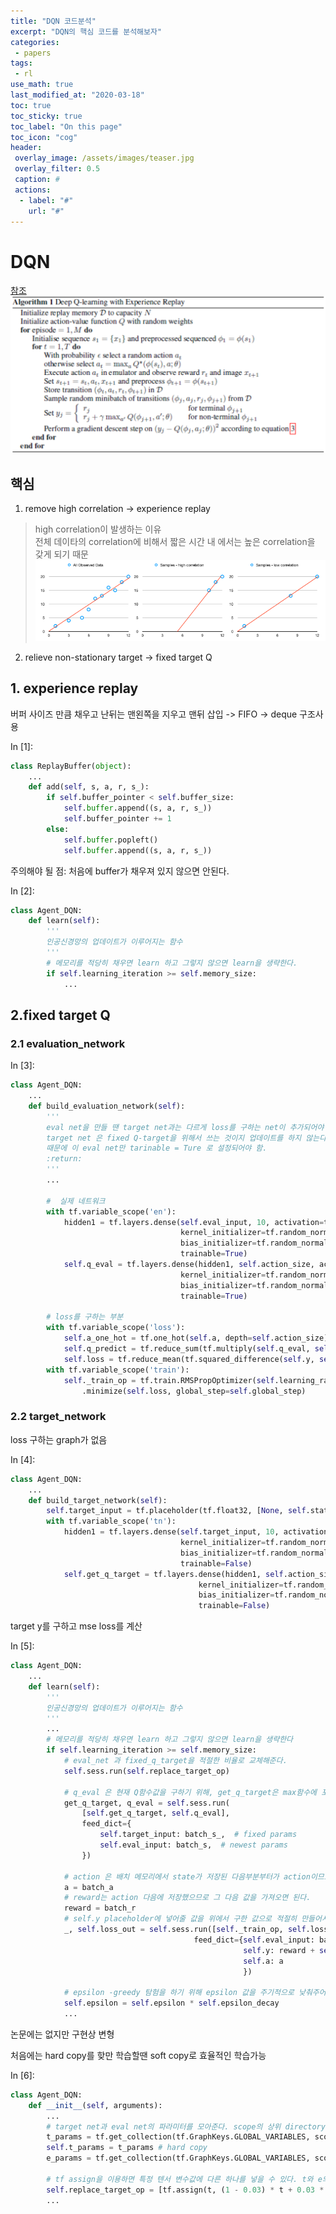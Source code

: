 ```yaml
---
title: "DQN 코드분석"
excerpt: "DQN의 핵심 코드를 분석해보자"
categories:
 - papers
tags:
 - rl
use_math: true
last_modified_at: "2020-03-18"
toc: true
toc_sticky: true
toc_label: "On this page"
toc_icon: "cog"
header:
 overlay_image: /assets/images/teaser.jpg
 overlay_filter: 0.5
 caption: #
 actions:
  - label: "#"
    url: "#"
---
```


# DQN  
[참조](https://curt-park.github.io/2018-05-17/dqn/)   
![pseudo-code](/assets/images/dqn/dqn_algo.png "pseudo-code")

## 핵심
1. remove high correlation -> experience replay

> high correlation이 발생하는 이유  
전체 데이타의 correlation에 비해서 짧은 시간 내 에서는 높은 correlation을 갖게 되기 때문
![correlation](/assets/images/dqn/correlation.png "correlation")

2. relieve non-stationary target -> fixed target Q

## 1. experience replay
버퍼 사이즈 만큼 채우고 난뒤는 맨왼쪽을 지우고 맨뒤 삽입 -> FIFO -> deque 구조사용

<div class="prompt input_prompt">
In&nbsp;[1]:
</div>

<div class="input_area" markdown="1">

```python
class ReplayBuffer(object):
    ...
    def add(self, s, a, r, s_):
        if self.buffer_pointer < self.buffer_size:
            self.buffer.append((s, a, r, s_))
            self.buffer_pointer += 1
        else:
            self.buffer.popleft()
            self.buffer.append((s, a, r, s_))
```

</div>

주의해야 될 점: 처음에 buffer가 채우져 있지 않으면 안된다.

<div class="prompt input_prompt">
In&nbsp;[2]:
</div>

<div class="input_area" markdown="1">

```python
class Agent_DQN:
    def learn(self):
        '''
        인공신경망의 업데이트가 이루어지는 함수
        '''
        # 메모리를 적당히 채우면 learn 하고 그렇지 않으면 learn을 생략한다.
        if self.learning_iteration >= self.memory_size:
            ...                    
```

</div>

## 2.fixed target Q

### 2.1 evaluation_network

<div class="prompt input_prompt">
In&nbsp;[3]:
</div>

<div class="input_area" markdown="1">

```python
class Agent_DQN:  
    ...    
    def build_evaluation_network(self):
        '''
        eval net을 만들 땐 target net과는 다르게 loss를 구하는 net이 추가되어야 함.
        target net 은 fixed Q-target을 위해서 쓰는 것이지 업데이트를 하지 않는다.
        때문에 이 eval net만 tarinable = Ture 로 설정되어야 함.
        :return:
        '''
        ...

        #  실제 네트워크
        with tf.variable_scope('en'):
            hidden1 = tf.layers.dense(self.eval_input, 10, activation=tf.nn.relu,
                                      kernel_initializer=tf.random_normal_initializer(0., 0.5),
                                      bias_initializer=tf.random_normal_initializer(0., 0.1), name='layer1',
                                      trainable=True)
            self.q_eval = tf.layers.dense(hidden1, self.action_size, activation=tf.nn.relu,
                                      kernel_initializer=tf.random_normal_initializer(0., 0.5),
                                      bias_initializer=tf.random_normal_initializer(0., 0.1), name='layer2',
                                      trainable=True)

        # loss를 구하는 부분
        with tf.variable_scope('loss'):
            self.a_one_hot = tf.one_hot(self.a, depth=self.action_size)
            self.q_predict = tf.reduce_sum(tf.multiply(self.q_eval, self.a_one_hot), axis=1) # 가능한 action에 대한 Q를 갖음
            self.loss = tf.reduce_mean(tf.squared_difference(self.y, self.q_predict))
        with tf.variable_scope('train'):
            self._train_op = tf.train.RMSPropOptimizer(self.learning_rate)\
                .minimize(self.loss, global_step=self.global_step)
```

</div>

### 2.2 target_network
loss 구하는 graph가 없음

<div class="prompt input_prompt">
In&nbsp;[4]:
</div>

<div class="input_area" markdown="1">

```python
class Agent_DQN:
    ...
    def build_target_network(self):
        self.target_input = tf.placeholder(tf.float32, [None, self.state_size], name = 'target_input')
        with tf.variable_scope('tn'):
            hidden1 = tf.layers.dense(self.target_input, 10, activation=tf.nn.relu,
                                      kernel_initializer=tf.random_normal_initializer(0., 0.5),
                                      bias_initializer=tf.random_normal_initializer(0., 0.1), name='layer1',
                                      trainable=False)
            self.get_q_target = tf.layers.dense(hidden1, self.action_size, activation=tf.nn.relu,
                                          kernel_initializer=tf.random_normal_initializer(0., 0.5),
                                          bias_initializer=tf.random_normal_initializer(0., 0.1), name='layer2',
                                          trainable=False)
```

</div>

target y를 구하고 mse loss를 계산

<div class="prompt input_prompt">
In&nbsp;[5]:
</div>

<div class="input_area" markdown="1">

```python
class Agent_DQN:
    ...    
    def learn(self):
        '''
        인공신경망의 업데이트가 이루어지는 함수
        '''
        ...
        # 메모리를 적당히 채우면 learn 하고 그렇지 않으면 learn을 생략한다
        if self.learning_iteration >= self.memory_size:
            # eval_net 과 fixed_q_target을 적절한 비율로 교체해준다.
            self.sess.run(self.replace_target_op)

            # q_eval 은 현재 Q함수값을 구하기 위해, get_q_target은 max함수에 포함되어있는 Q값을 구하기 위해 사용한다.
            get_q_target, q_eval = self.sess.run(
                [self.get_q_target, self.q_eval],
                feed_dict={
                    self.target_input: batch_s_,  # fixed params
                    self.eval_input: batch_s,  # newest params
                })

            # action 은 배치 메모리에서 state가 저장된 다음부분부터가 action이므로 그 값을 가져오면 된다.
            a = batch_a
            # reward는 action 다음에 저장했으므로 그 다음 값을 가져오면 된다.
            reward = batch_r
            # self.y placeholder에 넣어줄 값을 위에서 구한 값으로 적절히 만들어서 넣는다.
            _, self.loss_out = self.sess.run([self._train_op, self.loss],
                                         feed_dict={self.eval_input: batch_s,
                                                    self.y: reward + self.gamma * np.max(get_q_target, axis=1),
                                                    self.a: a
                                                    })

            # epsilon -greedy 탐험을 하기 위해 epsilon 값을 주기적으로 낮춰주어야한다.
            self.epsilon = self.epsilon * self.epsilon_decay
            ...
```

</div>

논문에는 없지만 구현상 변형

처음에는 hard copy를 핮만 학습할땐 soft copy로 효율적인 학습가능

<div class="prompt input_prompt">
In&nbsp;[6]:
</div>

<div class="input_area" markdown="1">

```python
class Agent_DQN:
    def __init__(self, arguments):
        ...
        # target net과 eval net의 파라미터를 모아준다. scope의 상위 directory를 이용해서 모아줄 수 있다.
        t_params = tf.get_collection(tf.GraphKeys.GLOBAL_VARIABLES, scope='tn')
        self.t_params = t_params # hard copy
        e_params = tf.get_collection(tf.GraphKeys.GLOBAL_VARIABLES, scope='en')
        
        # tf assign을 이용하면 특정 텐서 변수값에 다른 하나를 넣을 수 있다. t와 e의 함수로 만들어서 assign을 하면 효율적으로 파라미터를 옮길 수 있다.
        self.replace_target_op = [tf.assign(t, (1 - 0.03) * t + 0.03 * e) for t, e in zip(t_params, e_params)]
        ...
```

</div>
